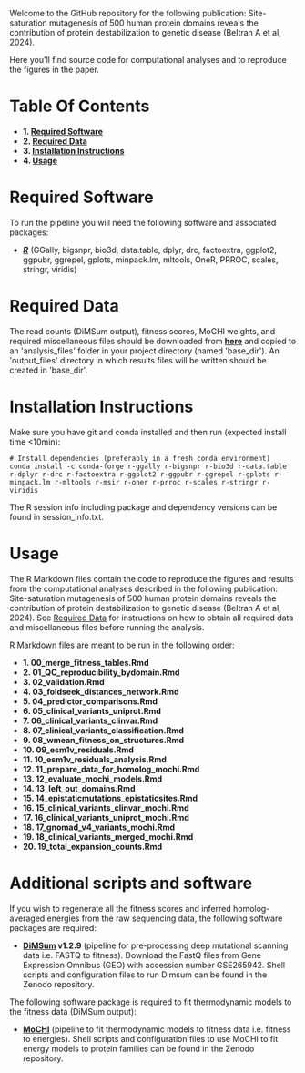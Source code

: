 Welcome to the GitHub repository for the following publication: Site-saturation mutagenesis of 500 human protein domains reveals the contribution of protein destabilization to genetic disease (Beltran A et al, 2024).

Here you'll find source code for computational analyses and to reproduce the figures in the paper.

# Table Of Contents

* **1. [Required Software](#required-software)**
* **2. [Required Data](#required-data)**
* **3. [Installation Instructions](#installation-instructions)**
* **4. [Usage](#usage)**

# Required Software

To run the pipeline you will need the following software and associated packages:

* **[_R_](https://www.r-project.org/)** (GGally, bigsnpr, bio3d, data.table, dplyr, drc, factoextra, ggplot2, ggpubr, ggrepel, gplots, minpack.lm, mltools, OneR, PRROC, scales, stringr, viridis)



# Required Data

The read counts (DiMSum output), fitness scores, MoCHI weights, and required miscellaneous files should be downloaded from **[here](https://zenodo.org/records/11043643)** and copied to an 'analysis_files' folder in your project directory (named 'base_dir'). An 'output_files' directory in which results files will be written should be created in 'base_dir'.

# Installation Instructions

Make sure you have git and conda installed and then run (expected install time <10min):

```
# Install dependencies (preferably in a fresh conda environment)
conda install -c conda-forge r-ggally r-bigsnpr r-bio3d r-data.table r-dplyr r-drc r-factoextra r-ggplot2 r-ggpubr r-ggrepel r-gplots r-minpack.lm r-mltools r-msir r-oner r-prroc r-scales r-stringr r-viridis
```

The R session info including package and dependency versions can be found in session_info.txt.


# Usage

The R Markdown files contain the code to reproduce the figures and results from the computational analyses described in the following publication: Site-saturation mutagenesis of 500 human protein domains reveals the contribution of protein destabilization to genetic disease (Beltran A et al, 2024). See [Required Data](#required-data) for instructions on how to obtain all required data and miscellaneous files before running the analysis.

R Markdown files are meant to be run in the following order:

* **1. 00_merge_fitness_tables.Rmd**
* **2. 01_QC_reproducibility_bydomain.Rmd**
* **3. 02_validation.Rmd**
* **4. 03_foldseek_distances_network.Rmd**
* **5. 04_predictor_comparisons.Rmd**
* **6. 05_clinical_variants_uniprot.Rmd**
* **7. 06_clinical_variants_clinvar.Rmd**
* **8. 07_clinical_variants_classification.Rmd**
* **9. 08_wmean_fitness_on_structures.Rmd**
* **10. 09_esm1v_residuals.Rmd**
* **11. 10_esm1v_residuals_analysis.Rmd**
* **12. 11_prepare_data_for_homolog_mochi.Rmd**
* **13. 12_evaluate_mochi_models.Rmd**
* **14. 13_left_out_domains.Rmd**
* **15. 14_epistaticmutations_epistaticsites.Rmd**
* **16. 15_clinical_variants_clinvar_mochi.Rmd**
* **17. 16_clinical_variants_uniprot_mochi.Rmd**
* **18. 17_gnomad_v4_variants_mochi.Rmd**
* **19. 18_clinical_variants_merged_mochi.Rmd**
* **20. 19_total_expansion_counts.Rmd**

# Additional scripts and software

If you wish to regenerate all the fitness scores and inferred homolog-averaged energies from the raw sequencing data, the following software packages are required:

* **[DiMSum](https://github.com/lehner-lab/DiMSum) v1.2.9** (pipeline for pre-processing deep mutational scanning data i.e. FASTQ to fitness). Download the FastQ files from Gene Expression Omnibus (GEO) with accession number GSE265942. Shell scripts and configuration files  to run Dimsum can be found in the Zenodo repository.

The following software package is required to fit thermodynamic models to the fitness data (DiMSum output):

* **[MoCHI](https://github.com/lehner-lab/MoCHI)** (pipeline to fit thermodynamic models to fitness data i.e. fitness to energies). Shell scripts and configuration files to use MoCHI to fit energy models to protein families can be found in the Zenodo repository. 


